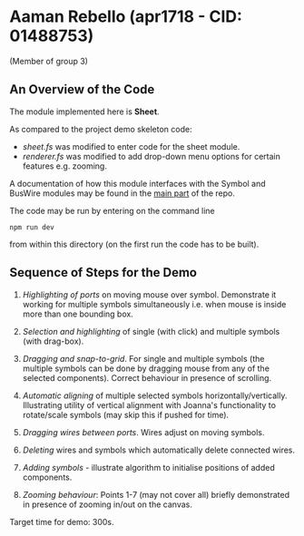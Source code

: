 # Aaman Rebello (apr1718 - CID: 01488753)
(Member of group 3)


## An Overview of the Code

The module implemented here is **Sheet**.

As compared to the project demo skeleton code:
- *sheet.fs* was modified to enter code for the sheet module.
- *renderer.fs* was modified to add drop-down menu options for certain features e.g. zooming.

A documentation of how this module interfaces with the Symbol and BusWire modules may be found in the [main part](..) of the repo.

The code may be run by entering on the command line

```
npm run dev

```

from within this directory (on the first run the code has to be built).


## Sequence of Steps for the Demo

1. *Highlighting of ports* on moving mouse over symbol. Demonstrate it working for multiple symbols simultaneously i.e. when mouse is inside more than one bounding box.

2. *Selection and highlighting* of single (with click) and multiple symbols (with drag-box).

3. *Dragging and snap-to-grid*. For single and multiple symbols (the multiple symbols can be done by dragging mouse from any of the selected components). Correct behaviour in presence of scrolling.

4. *Automatic aligning* of multiple selected symbols horizontally/vertically. Illustrating utility of vertical alignment with Joanna's functionality to rotate/scale symbols (may skip this if pushed for time).

5. *Dragging wires between ports*. Wires adjust on moving symbols.

6. *Deleting* wires and symbols which automatically delete connected wires.  

7. *Adding symbols* - illustrate algorithm to initialise positions of added components.

7. *Zooming behaviour*: Points 1-7 (may not cover all) briefly demonstrated in presence of zooming in/out on the canvas.

Target time for demo: 300s.
